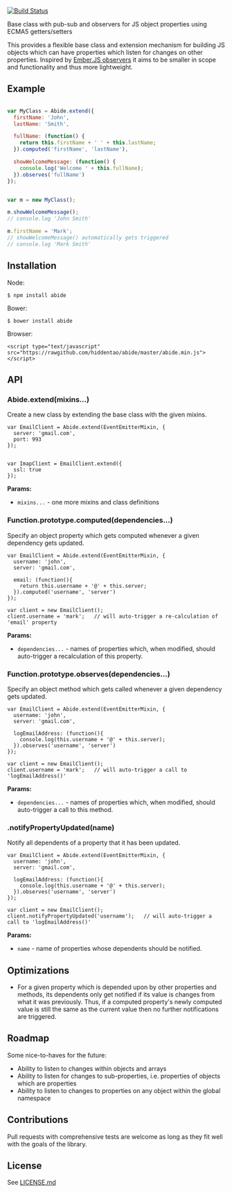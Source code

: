 [![Build Status](https://secure.travis-ci.org/hiddentao/abide.png?branch=master)](http://travis-ci.org/hiddentao/abide)

Base class with pub-sub and observers for JS object properties using ECMA5 getters/setters

This provides a flexible base class and extension mechanism for building JS objects which can have properties which
listen for changes on other properties. Inspired by [Ember.JS observers](http://emberjs.com/guides/object-model/observers/)
it aims to be smaller in scope and functionality and thus more lightweight.

## Example

```js

var MyClass = Abide.extend({
  firstName: 'John',
  lastName: 'Smith',

  fullName: (function() {
    return this.firstName + ' ' + this.lastName;
  }).computed('firstName', 'lastName'),

  showWelcomeMessage: (function() {
    console.log('Welcome ' + this.fullName);
  }).observes('fullName')
});


var m = new MyClass();

m.showWelcomeMessage();
// console.log 'John Smith'

m.firstName = 'Mark';
// showWelcomeMessage() automatically gets triggered
// console.log 'Mark Smith'
```

## Installation

Node:

    $ npm install abide

Bower:

    $ bower install abide

Browser:

    <script type="text/javascript" src="https://rawgithub.com/hiddentao/abide/master/abide.min.js"></script>

## API

### Abide.extend(mixins...)

Create a new class by extending the base class with the given mixins.

    var EmailClient = Abide.extend(EventEmitterMixin, {
      server: 'gmail.com',
      port: 993
    });


    var ImapClient = EmailClient.extend({
      ssl: true
    });

**Params:**

  * `mixins...` - one more mixins and class definitions


### Function.prototype.computed(dependencies...)

Specify an object property which gets computed whenever a given dependency gets updated.

    var EmailClient = Abide.extend(EventEmitterMixin, {
      username: 'john',
      server: 'gmail.com',

      email: (function(){
        return this.username + '@' + this.server;
      }).computed('username', 'server')
    });

    var client = new EmailClient();
    client.username = 'mark';   // will auto-trigger a re-calculation of 'email' property

**Params:**

  * `dependencies...` - names of properties which, when modified, should auto-trigger a recalculation of this property.


### Function.prototype.observes(dependencies...)


Specify an object method which gets called whenever a given dependency gets updated.

    var EmailClient = Abide.extend(EventEmitterMixin, {
      username: 'john',
      server: 'gmail.com',

      logEmailAddress: (function(){
        console.log(this.username + '@' + this.server);
      }).observes('username', 'server')
    });

    var client = new EmailClient();
    client.username = 'mark';   // will auto-trigger a call to 'logEmailAddress()'

**Params:**

  * `dependencies...` - names of properties which, when modified, should auto-trigger a call to this method.


### .notifyPropertyUpdated(name)

Notify all dependents of a property that it has been updated.

    var EmailClient = Abide.extend(EventEmitterMixin, {
      username: 'john',
      server: 'gmail.com',

      logEmailAddress: (function(){
        console.log(this.username + '@' + this.server);
      }).observes('username', 'server')
    });

    var client = new EmailClient();
    client.notifyPropertyUpdated('username');   // will auto-trigger a call to 'logEmailAddress()'

**Params:**

  * `name` - name of properties whose dependents should be notified.



## Optimizations

* For a given property which is depended upon by other properties and methods, its dependents only get notified if its
value is changes from what it was previously. Thus, if a computed property's newly computed value is still the same as the current
value then no further notifications are triggered.

## Roadmap

Some nice-to-haves for the future:
* Ability to listen to changes within objects and arrays
* Ability to listen for changes to sub-properties, i.e. properties of objects which are properties
* Ability to listen to changes to properties on any object within the global namespace

## Contributions

Pull requests with comprehensive tests are welcome as long as they fit well with the goals of the library.

## License

See [LICENSE.md](https://github.com/hiddentao/abide/blob/master/LICENSE.md)